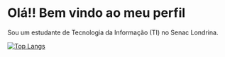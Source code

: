 <h1>Olá!! 
Bem vindo ao meu perfil</h1>

Sou um estudante de Tecnologia da Informação (TI) no Senac Londrina.

[![Top Langs](https://github-readme-stats.vercel.app/api/top-langs/?username=anuraghazra&layout=compact)](https://github.com/anuraghazra/github-readme-stats)


